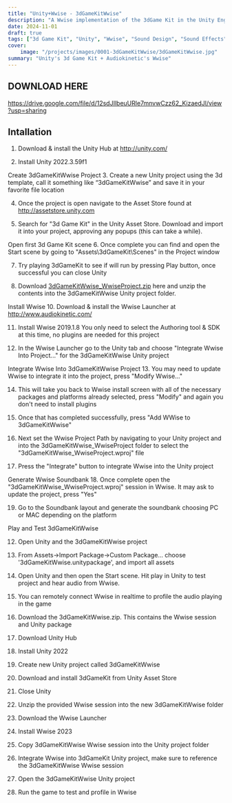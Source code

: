 ```yaml
---
title: "Unity+Wwise - 3dGameKitWwise"
description: "A Wwise implementation of the 3dGame Kit in the Unity Engine"
date: 2024-11-01
draft: true
tags: ["3d Game Kit", "Unity", "Wwise", "Sound Design", "Sound Effects", "Music"]
cover:
    image: "/projects/images/0001-3dGameKitWwise/3dGameKitWwise.jpg"
summary: "Unity's 3d Game Kit + Audiokinetic's Wwise"
---
```

## DOWNLOAD HERE 
https://drive.google.com/file/d/12sdJIlbeuURle7mnvwCzz62_KizaedJl/view?usp=sharing



## Intallation

1. Download & install the Unity Hub at http://unity.com/

2. Install Unity 2022.3.59f1


Create 3dGameKitWwise Project
3. Create a new Unity project using the 3d template, call it something like “3dGameKitWwise” and save it in your favorite file location

4. Once the project is open navigate to the Asset Store found at http://assetstore.unity.com

5. Search for "3d Game Kit" in the Unity Asset Store. Download and import it into your project, approving any popups (this can take a while).


Open first 3d Game Kit scene 
6. Once complete you can find and open the Start scene by going to "Assets\3dGameKit\Scenes\" in the Project window

7. Try playing 3dGameKit to see if will run by pressing Play button, once successful you can close Unity

8. Download [3dGameKitWwise_WwiseProject.zip](https://drive.google.com/file/d/12sdJIlbeuURle7mnvwCzz62_KizaedJl/view?usp=sharing) here and unzip the contents into the 3dGameKitWwise Unity project folder.


Install Wwise
10. Download & install the Wwise Launcher at http://www.audiokinetic.com/

11. Install Wwise 2019.1.8 You only need to select the Authoring tool & SDK at this time, no plugins are needed for this project

12. In the Wwise Launcher go to the Unity tab and choose "Integrate Wwise Into Project..." for the 3dGameKitWwise Unity project


Integrate Wwise Into 3dGameKitWwise Project
13. You may need to update Wwise to integrate it into the project, press "Modify Wwise..."

14. This will take you back to Wwise install screen with all of the necessary packages and platforms already selected, press "Modify" and again you don't need to install plugins

15. Once that has completed successfully, press "Add WWise to 3dGameKitWwise"

16. Next set the Wwise Project Path by navigating to your Unity project and into the 3dGameKitWwise_WwiseProject folder to select the "3dGameKitWwise_WwiseProject.wproj" file

17. Press the "Integrate" button to integrate Wwise into the Unity project


Generate Wwise Soundbank
18. Once complete open the "3dGameKitWwise_WwiseProject.wproj" session in Wwise. It may ask to update the project, press "Yes"

19. Go to the Soundbank layout and generate the soundbank choosing PC or MAC depending on the platform



Play and Test 3dGameKitWwise

12. Open Unity and the 3dGameKitWwise project

12. From Assets->Import Package->Custom Package... choose '3dGameKitWwise.unitypackage', and import all assets

23. Open Unity and then open the Start scene. Hit play in Unity to test project and hear audio from Wwise.

24. You can remotely connect Wwise in realtime to profile the audio playing in the game











0. Download the 3dGameKitWwise.zip. This contains the Wwise session and Unity package

1. Download Unity Hub

2. Install Unity 2022

3. Create new Unity project called 3dGameKitWwise

4. Download and install 3dGameKit from Unity Asset Store

5. Close Unity

6. Unzip the provided Wwise session into the new 3dGameKitWwise folder

7. Download the Wwise Launcher

8. Install Wwise 2023 

9. Copy 3dGameKitWwise Wwise session into the Unity project folder

10. Integrate Wwise into 3dGameKit Unity project, make sure to reference the 3dGameKitWwise Wwise session

11. Open the 3dGameKitWwise Unity project


13. Run the game to test and profile in Wwise
 